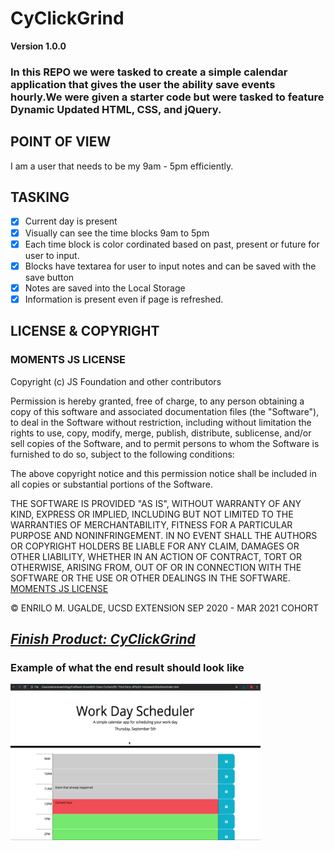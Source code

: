# CyClickGrind
**Version 1.0.0**
### In this REPO we were tasked to create a simple calendar application that gives the user the ability save events hourly.We were given a starter code but were tasked to feature Dynamic Updated HTML, CSS, and jQuery. 
## POINT OF VIEW
I am a user that needs to be  my 9am - 5pm efficiently.  
## TASKING
- [X] Current day is present
- [X] Visually can see the time blocks 9am to 5pm
- [X] Each time block is color cordinated based on past, present or future for user to input.
- [X] Blocks have textarea for user to input notes and can be saved with the save button
- [X] Notes are saved into the Local Storage
- [X] Information is present even if page is refreshed.
## LICENSE & COPYRIGHT
### MOMENTS JS LICENSE
Copyright (c) JS Foundation and other contributors

Permission is hereby granted, free of charge, to any person
obtaining a copy of this software and associated documentation
files (the "Software"), to deal in the Software without
restriction, including without limitation the rights to use,
copy, modify, merge, publish, distribute, sublicense, and/or sell
copies of the Software, and to permit persons to whom the
Software is furnished to do so, subject to the following
conditions:

The above copyright notice and this permission notice shall be
included in all copies or substantial portions of the Software.

THE SOFTWARE IS PROVIDED "AS IS", WITHOUT WARRANTY OF ANY KIND,
EXPRESS OR IMPLIED, INCLUDING BUT NOT LIMITED TO THE WARRANTIES
OF MERCHANTABILITY, FITNESS FOR A PARTICULAR PURPOSE AND
NONINFRINGEMENT. IN NO EVENT SHALL THE AUTHORS OR COPYRIGHT
HOLDERS BE LIABLE FOR ANY CLAIM, DAMAGES OR OTHER LIABILITY,
WHETHER IN AN ACTION OF CONTRACT, TORT OR OTHERWISE, ARISING
FROM, OUT OF OR IN CONNECTION WITH THE SOFTWARE OR THE USE OR
OTHER DEALINGS IN THE SOFTWARE.
<a href="https://github.com/moment/moment/blob/develop/LICENSE">MOMENTS JS LICENSE</a>

&copy; ENRILO M. UGALDE, UCSD EXTENSION SEP 2020 - MAR 2021 COHORT

<a href="https://https://jruuuu.github.io/CyClickGrind/">***Finish Product: CyClickGrind***</a>
--
### Example of what the end result should look like
<img src="assets\gif\05-Third-Party-APIs_02-Homework_Assets_05-third-party-apis-homework-demo.gif" alt="Password Generator Example Screenshot" width="400px" height="250px"/>